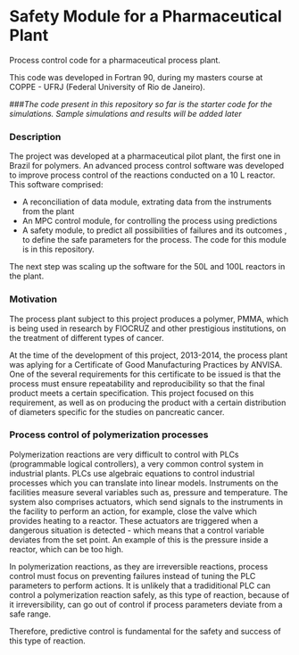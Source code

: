 # Safety Module for a Pharmaceutical Plant

Process control code for a pharmaceutical process plant. 

This code was developed in Fortran 90, during my masters course at COPPE - UFRJ (Federal University of Rio de Janeiro). 

###*The code present in this repository so far is the starter code for the simulations. Sample simulations and results will be added later*

### Description
The project was developed at a pharmaceutical pilot plant, the first one in Brazil for polymers. An advanced process control software was developed to improve process control of the reactions conducted on a 10 L reactor. This software comprised:
- A reconciliation of data module, extrating data from the instruments from the plant
- An MPC control module, for controlling the process using predictions
- A safety module, to predict all possibilities of failures and its outcomes , to define the safe parameters for the process. The code for this module is in this repository. 

The next step was scaling up the software for the 50L and 100L reactors in the plant. 

### Motivation 
The process plant subject to this project produces a polymer, PMMA, which is being used in research by FIOCRUZ and other prestigious institutions, on the treatment of different types of cancer. 

At the time of the development of this project, 2013-2014, the process plant was aplying for a Certificate of Good Manufacturing Practices by ANVISA. One of the several requirements for this certificate to be issued is that the process must ensure repeatability and reproducibility so that the final product meets a certain specification. This project focused on this requirement, as well as on producing the product with a certain distribution of diameters specific for the studies on pancreatic cancer. 


### Process control of polymerization processes
Polymerization reactions are very difficult to control with PLCs (programmable logical controllers), a very common control system in industrial plants. PLCs use algebraic equations to control industrial processes which you can translate into linear models. Instruments on the facilities measure several variables such as, pressure and temperature. The system also comprises actuators, which send signals to the instruments in the facility to perform an action, for example, close the valve which provides heating to a reactor. These actuators are triggered when a dangerous situation is detected - which means that a control variable deviates from the set point. An example of this is the pressure inside a reactor, which can be too high. 

In polymerization reactions, as they are irreversible reactions, process control must focus on preventing failures instead of tuning the PLC parameters to perform actions. It is unlikely that a tradiditional PLC can control a polymerization reaction safely, as this type of reaction, because of it irreversibility, can go out of control if process parameters deviate from a safe range. 

Therefore, predictive control is fundamental for the safety and success of this type of reaction. 
